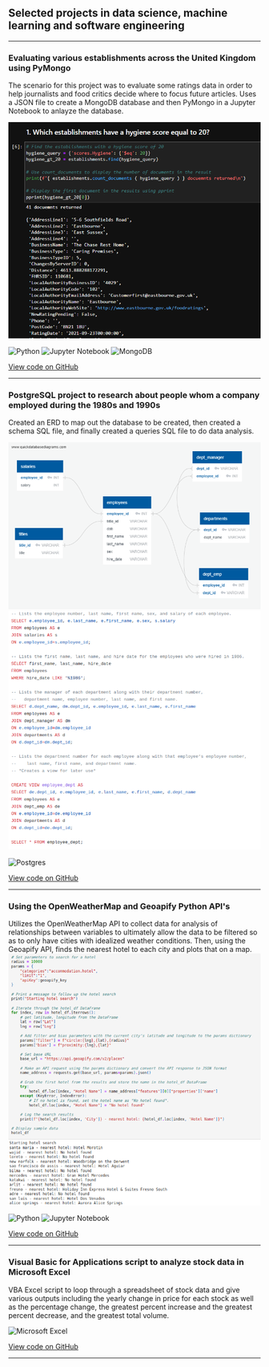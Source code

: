 ## Selected projects in data science, machine learning and software engineering
---

### Evaluating various establishments across the United Kingdom using PyMongo
The scenario for this project was to evaluate some ratings data in order to help journalists and food critics decide where to focus future articles. Uses a JSON file to create a MongoDB database and then PyMongo in a Jupyter Notebook to anlayze the database.

![PyMongo Project](images/no_sql.png)

![Python](https://img.shields.io/badge/python-3670A0?style=for-the-badge&logo=python&logoColor=ffdd54) ![Jupyter Notebook](https://img.shields.io/badge/jupyter-%23FA0F00.svg?style=for-the-badge&logo=jupyter&logoColor=white) ![MongoDB](https://img.shields.io/badge/MongoDB-%234ea94b.svg?style=for-the-badge&logo=mongodb&logoColor=white)

[View code on GitHub](https://github.com/JustinePile/nosql-challenge)

---

### PostgreSQL project to research about people whom a company employed during the 1980s and 1990s
Created an ERD to map out the database to be created, then created a schema SQL file, and finally created a queries SQL file to do data analysis.

![ERD](images/ERD.png)
![SQL Queries](images/sql_queries.png)

![Postgres](https://img.shields.io/badge/postgres-%23316192.svg?style=for-the-badge&logo=postgresql&logoColor=white)

[View code on GitHub](https://github.com/JustinePile/sql-challenge)

---

### Using the OpenWeatherMap and Geoapify Python API's

Utilizes the OpenWeatherMap API to collect data for analysis of relationships between variables to ultimately allow the data to be filtered so as to only have cities with idealized weather conditions. Then, using the Geoapify API, finds the nearest hotel to each city and plots that on a map.
![OpenWeatherMap API usage](images/APIs.png)

![Python](https://img.shields.io/badge/python-3670A0?style=for-the-badge&logo=python&logoColor=ffdd54) ![Jupyter Notebook](https://img.shields.io/badge/jupyter-%23FA0F00.svg?style=for-the-badge&logo=jupyter&logoColor=white)

[View code on GitHub](https://github.com/JustinePile/python-api-challenge)

---

### Visual Basic for Applications script to analyze stock data in Microsoft Excel

VBA Excel script to loop through a spreadsheet of stock data and give various outputs including the yearly change in price for each stock as well as the percentage change, the greatest percent increase and the greatest percent decrease, and the greatest total volume.

![Microsoft Excel](https://img.shields.io/badge/Microsoft_Excel-217346?style=for-the-badge&logo=microsoft-excel&logoColor=white)

[View code on GitHub](https://github.com/JustinePile/VBA-challenge)

---

<!-- https://github.com/Ileriayo/markdown-badges -->
<!-- [![](https://img.shields.io/badge/R-white?logo=R)](#) [![](https://img.shields.io/badge/Python-white?logo=Python)](#) [![](https://img.shields.io/badge/Jupyter-white?logo=Jupyter)](#) [![](https://img.shields.io/badge/sklearn-white?logo=scikit-learn)](#) [![](https://img.shields.io/badge/LIME-white?logo=LIME)](#) [![](https://img.shields.io/badge/SHAP-white?logo=SHAP)](#) [![](https://img.shields.io/badge/Anaconda-white?logo=anaconda)](#) [![](https://img.shields.io/badge/Geopandas-white?logo=Geopandas)](#) [![](https://img.shields.io/badge/Bash-white?logo=GNUbash)](#) [![](https://img.shields.io/badge/MongoDB-white?logo=mongodb)](#) -->
